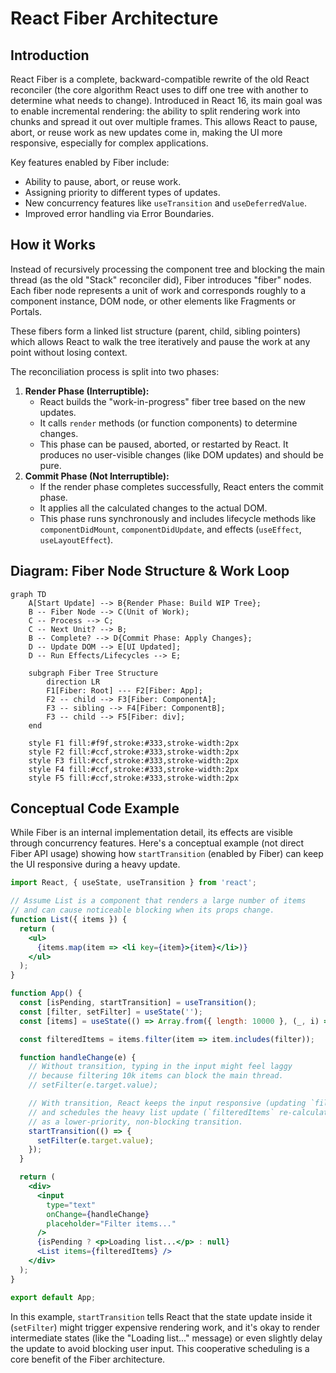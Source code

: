 # React Fiber Architecture

## Introduction

React Fiber is a complete, backward-compatible rewrite of the old React reconciler (the core algorithm React uses to diff one tree with another to determine what needs to change). Introduced in React 16, its main goal was to enable incremental rendering: the ability to split rendering work into chunks and spread it out over multiple frames. This allows React to pause, abort, or reuse work as new updates come in, making the UI more responsive, especially for complex applications.

Key features enabled by Fiber include:
- Ability to pause, abort, or reuse work.
- Assigning priority to different types of updates.
- New concurrency features like `useTransition` and `useDeferredValue`.
- Improved error handling via Error Boundaries.

## How it Works

Instead of recursively processing the component tree and blocking the main thread (as the old "Stack" reconciler did), Fiber introduces "fiber" nodes. Each fiber node represents a unit of work and corresponds roughly to a component instance, DOM node, or other elements like Fragments or Portals.

These fibers form a linked list structure (parent, child, sibling pointers) which allows React to walk the tree iteratively and pause the work at any point without losing context.

The reconciliation process is split into two phases:

1.  **Render Phase (Interruptible):**
    - React builds the "work-in-progress" fiber tree based on the new updates.
    - It calls `render` methods (or function components) to determine changes.
    - This phase can be paused, aborted, or restarted by React. It produces no user-visible changes (like DOM updates) and should be pure.
2.  **Commit Phase (Not Interruptible):**
    - If the render phase completes successfully, React enters the commit phase.
    - It applies all the calculated changes to the actual DOM.
    - This phase runs synchronously and includes lifecycle methods like `componentDidMount`, `componentDidUpdate`, and effects (`useEffect`, `useLayoutEffect`).

## Diagram: Fiber Node Structure & Work Loop

```mermaid
graph TD
    A[Start Update] --> B{Render Phase: Build WIP Tree};
    B -- Fiber Node --> C(Unit of Work);
    C -- Process --> C;
    C -- Next Unit? --> B;
    B -- Complete? --> D{Commit Phase: Apply Changes};
    D -- Update DOM --> E[UI Updated];
    D -- Run Effects/Lifecycles --> E;

    subgraph Fiber Tree Structure
        direction LR
        F1[Fiber: Root] --- F2[Fiber: App];
        F2 -- child --> F3[Fiber: ComponentA];
        F3 -- sibling --> F4[Fiber: ComponentB];
        F3 -- child --> F5[Fiber: div];
    end

    style F1 fill:#f9f,stroke:#333,stroke-width:2px
    style F2 fill:#ccf,stroke:#333,stroke-width:2px
    style F3 fill:#ccf,stroke:#333,stroke-width:2px
    style F4 fill:#ccf,stroke:#333,stroke-width:2px
    style F5 fill:#ccf,stroke:#333,stroke-width:2px
```

## Conceptual Code Example

While Fiber is an internal implementation detail, its effects are visible through concurrency features. Here's a conceptual example (not direct Fiber API usage) showing how `startTransition` (enabled by Fiber) can keep the UI responsive during a heavy update.

```jsx
import React, { useState, useTransition } from 'react';

// Assume List is a component that renders a large number of items
// and can cause noticeable blocking when its props change.
function List({ items }) {
  return (
    <ul>
      {items.map(item => <li key={item}>{item}</li>)}
    </ul>
  );
}

function App() {
  const [isPending, startTransition] = useTransition();
  const [filter, setFilter] = useState('');
  const [items] = useState(() => Array.from({ length: 10000 }, (_, i) => `Item ${i + 1}`));

  const filteredItems = items.filter(item => item.includes(filter));

  function handleChange(e) {
    // Without transition, typing in the input might feel laggy
    // because filtering 10k items can block the main thread.
    // setFilter(e.target.value);

    // With transition, React keeps the input responsive (updating `filter` immediately)
    // and schedules the heavy list update (`filteredItems` re-calculation and re-render)
    // as a lower-priority, non-blocking transition.
    startTransition(() => {
      setFilter(e.target.value);
    });
  }

  return (
    <div>
      <input
        type="text"
        onChange={handleChange}
        placeholder="Filter items..."
      />
      {isPending ? <p>Loading list...</p> : null}
      <List items={filteredItems} />
    </div>
  );
}

export default App;
```

In this example, `startTransition` tells React that the state update inside it (`setFilter`) might trigger expensive rendering work, and it's okay to render intermediate states (like the "Loading list..." message) or even slightly delay the update to avoid blocking user input. This cooperative scheduling is a core benefit of the Fiber architecture. 